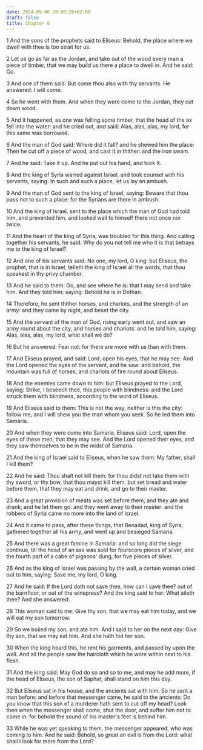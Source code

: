 ```yaml
---
date: 2024-09-06 20:00:28+02:00
draft: false
title: Chapter 6
---
```




1 And the sons of the prophets said to Eliseus: Behold, the place where we dwell with thee is too strait for us.

2 Let us go as far as the Jordan, and take out of the wood every man a piece of timber, that we may build us there a place to dwell in. And he said: Go.

3 And one of them said: But come thou also with thy servants. He answered: I will come.

4 So he went with them. And when they were come to the Jordan, they cut down wood.

5 And it happened, as one was felling some timber, that the head of the ax fell into the water: and he cried out, and said: Alas, alas, alas, my lord, for this same was borrowed.

6 And the man of God said: Where did it fall? and he shewed him the place: Then he cut off a piece of wood, and cast it in thither: and the iron swam.

7 And he said: Take it up. And he put out his hand, and took it.

8 And the king of Syria warred against Israel, and took counsel with his servants, saying: In such and such a place, let us lay an ambush.

9 And the man of God sent to the king of Israel, saying: Beware that thou pass not to such a place: for the Syrians are there in ambush.

10 And the king of Israel, sent to the place which the man of God had told him, and prevented him, and looked well to himself there not once nor twice.

11 And the heart of the king of Syria, was troubled for this thing. And calling together his servants, he said: Why do you not tell me who it is that betrays me to the king of Israel?

12 And one of his servants said: No one, my lord, O king: but Eliseus, the prophet, that is in Israel, telleth the king of Israel all the words, that thou speakest in thy privy chamber.

13 And he said to them: Go, and see where he is: that I may send and take him. And they told him: saying: Behold he is in Dothan.

14 Therefore, he sent thither horses, and chariots, and the strength of an army: and they came by night, and beset the city.

15 And the servant of the man of God, rising early went out, and saw an army round about the city, and horses and chariots: and he told him, saying: Alas, alas, alas, my lord, what shall we do?

16 But he answered: Fear not: for there are more with us than with them.

17 And Eliseus prayed, and said: Lord, open his eyes, that he may see. And the Lord opened the eyes of the servant, and he saw: and behold, the mountain was full of horses, and chariots of fire round about Eliseus.

18 And the enemies came down to him: but Eliseus prayed to the Lord, saying: Strike, I beseech thee, this people with blindness: and the Lord struck them with blindness, according to the word of Eliseus.

19 And Eliseus said to them: This is not the way, neither is this the city: follow me, and I will shew you the man whom you seek. So he led them into Samaria.

20 And when they were come into Samaria, Eliseus said: Lord, open the eyes of these men, that they may see. And the Lord opened their eyes, and they saw themselves to be in the midst of Samaria.

21 And the king of Israel said to Eliseus, when he saw them: My father, shall I kill them?

22 And he said: Thou shalt not kill them: for thou didst not take them with thy sword, or thy bow, that thou mayst kill them: but set bread and water before them, that they may eat and drink, and go to their master.

23 And a great provision of meats was set before them, and they ate and drank; and he let them go: and they went away to their master: and the robbers of Syria came no more into the land of Israel.

24 And it came to pass, after these things, that Benadad, king of Syria, gathered together all his army, and went up and besieged Samaria.

25 And there was a great famine in Samaria: and so long did the siege continue, till the head of an ass was sold for fourscore pieces of silver, and the fourth part of a cabe of pigeons' dung, for five pieces of silver.

26 And as the king of Israel was passing by the wall, a certain woman cried out to him, saying: Save me, my lord, O king.

27 And he said: If the Lord doth not save thee, how can I save thee? out of the barnfloor, or out of the winepress? And the king said to her: What aileth thee? And she answered:

28 This woman said to me: Give thy son, that we may eat him today, and we will eat my son tomorrow.

29 So we boiled my son, and ate him. And I said to her on the next day: Give thy son, that we may eat him. And she hath hid her son.

30 When the king heard this, he rent his garments, and passed by upon the wall. And all the people saw the haircloth which he wore within next to his flesh.

31 And the king said: May God do so and so to me, and may he add more, if the head of Eliseus, the son of Saphat, shall stand on him this day.

32 But Eliseus sat in his house, and the ancients sat with him. So he sent a man before: and before that messenger came, he said to the ancients: Do you know that this son of a murderer hath sent to cut off my head? Look then when the messenger shall come, shut the door, and suffer him not to come in: for behold the sound of his master's feet is behind him.

33 While he was yet speaking to them, the messenger appeared, who was coming to him. And he said: Behold, so great an evil is from the Lord: what shall I look for more from the Lord?

